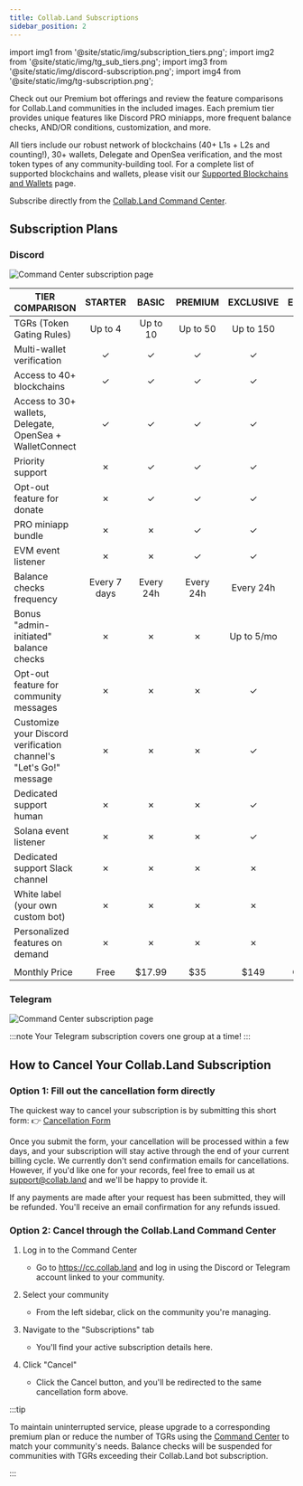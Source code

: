 ```yaml
---
title: Collab.Land Subscriptions
sidebar_position: 2
---
```


import img1 from '@site/static/img/subscription_tiers.png';
import img2 from '@site/static/img/tg_sub_tiers.png';
import img3 from '@site/static/img/discord-subscription.png';
import img4 from '@site/static/img/tg-subscription.png';

Check out our Premium bot offerings and review the feature comparisons for Collab.Land communities in the included images. Each premium tier provides unique features like Discord PRO miniapps, more frequent balance checks, AND/OR conditions, customization, and more.

All tiers include our robust network of blockchains (40+ L1s + L2s and counting!), 30+ wallets, Delegate and OpenSea verification, and the most token types of any community-building tool. For a complete list of supported blockchains and wallets, please visit our [Supported Blockchains and Wallets](/help-docs/key-features/supported-blockchains-wallets) page.

Subscribe directly from the [Collab.Land Command Center](https://cc.collab.land).


## Subscription Plans

### Discord

<div class="text--center">
  <img src={img3} alt="Command Center subscription page" />
</div>


| **TIER COMPARISON**                                                                                         | **STARTER** | **BASIC**  | **PREMIUM** | **EXCLUSIVE** | **ENTERPRISE** |
|-------------------------------------------------------------------------------------------------------------|:-----------:|:----------:|:-----------:|:-------------:|:--------------:|
| TGRs (Token Gating Rules)                                                                                   |  Up to 4    |  Up to 10  |  Up to 50   |   Up to 150   |   Unlimited    |
| Multi-wallet verification                                                                                    |      ✓      |      ✓     |      ✓      |       ✓       |       ✓        |
| Access to 40+ blockchains                                                                                    |      ✓      |      ✓     |      ✓      |       ✓       |       ✓        |
| Access to 30+ wallets, Delegate, OpenSea + WalletConnect                                                     |      ✓      |      ✓     |      ✓      |       ✓       |       ✓        |
| Priority support                                                                                             |      ✗      |      ✓     |      ✓      |       ✓       |       ✓        |
| Opt-out feature for donate                                                                                    |      ✗      |      ✓     |      ✓      |       ✓       |       ✓        |
| PRO miniapp bundle                                                                                           |      ✗      |      ✗     |      ✓      |       ✓       |       ✓        |
| EVM event listener                                                                                           |      ✗      |      ✗     |      ✓      |       ✓       |       ✓        |
| Balance checks frequency                                                                                     | Every 7 days| Every 24h  | Every 24h   |    Every 24h  |    Every 24h   |
| Bonus "admin-initiated" balance checks                                                                       |      ✗      |      ✗     |     ✗       |   Up to 5/mo  |  Upon Request  |
| Opt-out feature for community messages                                                                        |      ✗      |      ✗     |      ✗      |       ✓       |       ✓        |
| Customize your Discord verification channel's "Let's Go!" message                                            |      ✗      |      ✗     |      ✗      |       ✓       |       ✓        |
| Dedicated support human                                                                                      |      ✗      |      ✗     |      ✗      |       ✓       |       ✓        |
| Solana event listener                                                                                        |      ✗      |      ✗     |      ✗      |       ✓       |       ✓        |
| Dedicated support Slack channel                                                                              |      ✗      |      ✗     |      ✗      |       ✗       |       ✓        |
| White label (your own custom bot)                                                                            |      ✗      |      ✗     |      ✗      |       ✗       |       ✓        |
| Personalized features on demand                                                                              |      ✗      |      ✗     |      ✗      |       ✗       |       ✓        |
|                                                                                                              |             |            |             |               |                |
| Monthly Price                                                                                               |   Free      |   $17.99      |     $35     |     $149      |   Contact us   |

### Telegram

<div class="text--center">
  <img src={img4} alt="Command Center subscription page" />
</div>

:::note
Your Telegram subscription covers one group at a time!
:::

## How to Cancel Your Collab.Land Subscription

### Option 1: Fill out the cancellation form directly
The quickest way to cancel your subscription is by submitting this short form:
👉 [Cancellation Form](https://docs.google.com/forms/d/e/1FAIpQLSeqWhlHa4ULZto3Oaf9x4gmtNq1k-SntWPpX3yh8JA3Di996Q/viewform)

Once you submit the form, your cancellation will be processed within a few days, and your subscription will stay active through the end of your current billing cycle. We currently don't send confirmation emails for cancellations. However, if you'd like one for your records, feel free to email us at support@collab.land and we'll be happy to provide it.

If any payments are made after your request has been submitted, they will be refunded. You'll receive an email confirmation for any refunds issued.

### Option 2: Cancel through the Collab.Land Command Center

1. Log in to the Command Center
   - Go to https://cc.collab.land and log in using the Discord or Telegram account linked to your community.

2. Select your community
   - From the left sidebar, click on the community you're managing.

3. Navigate to the "Subscriptions" tab
   - You'll find your active subscription details here.

4. Click "Cancel"
   - Click the Cancel button, and you'll be redirected to the same cancellation form above.

:::tip

To maintain uninterrupted service, please upgrade to a corresponding premium plan or reduce the number of TGRs using the [Command Center](https://cc.collab.land) to match your community's needs. Balance checks will be suspended for communities with TGRs exceeding their Collab.Land bot subscription.

:::
